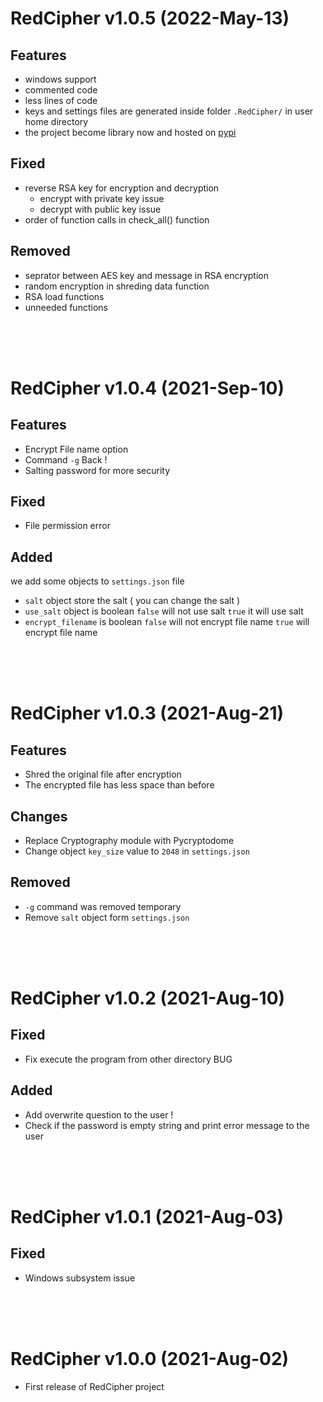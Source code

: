 # RedCipher v1.0.5 (2022-May-13)
## Features
- windows support
- commented code
- less lines of code
- keys and settings files are generated inside folder `.RedCipher/` in user home directory
- the project become library now and hosted on [pypi](https://pypi.org/project/redcipher/)

## Fixed
- reverse RSA key for encryption and decryption
    - encrypt with private key issue
    - decrypt with public key issue
- order of function calls in check_all() function

## Removed
- seprator between AES key and message in RSA encryption
- random encryption in shreding data function
- RSA load functions
- unneeded functions

<br/>
<br/>
<br/>

# RedCipher v1.0.4 (2021-Sep-10)
## Features
- Encrypt File name option
- Command `-g` Back !
- Salting password for more security

## Fixed
- File permission error

## Added
we add some objects to `settings.json` file

- `salt` object store the salt ( you can change the salt )
- `use_salt` object is boolean `false` will not use salt `true` it will use salt
- `encrypt_filename` is boolean `false` will not encrypt file name `true` will encrypt file  name



<br/>
<br/>
<br/>

# RedCipher v1.0.3 (2021-Aug-21)
## Features
- Shred the original file after encryption
- The encrypted file has less space than before

## Changes
- Replace Cryptography module with Pycryptodome
- Change object `key_size` value to `2048` in `settings.json`

## Removed
- `-g` command was removed temporary
- Remove `salt` object form `settings.json`

<br/>
<br/>
<br/>

# RedCipher v1.0.2 (2021-Aug-10)
## Fixed
- Fix execute the program from other directory BUG
  
## Added
- Add overwrite question to the user !
- Check if the password is empty string and print error message to the user

<br/>
<br/>
<br/>

# RedCipher v1.0.1 (2021-Aug-03)
## Fixed
- Windows subsystem issue

<br/>
<br/>
<br/>


# RedCipher v1.0.0 (2021-Aug-02)

- First release of RedCipher project

